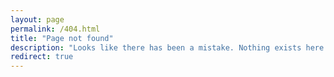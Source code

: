 ```yaml
---
layout: page
permalink: /404.html
title: "Page not found"
description: "Looks like there has been a mistake. Nothing exists here."
redirect: true
---
```


<script>
document.addEventListener("DOMContentLoaded", () => {
  const path = window.location.pathname.slice(1); // remove leading "/"
  fetch("./urlshortener.json")
    .then(res => res.json())
    .then(map => {
      if (map[path]) {
        window.location.href = map[path];
      } else {
        document.getElementById("notfound").style.display = "block";
      }
    })
    .catch(() => {
      document.getElementById("notfound").innerHTML = "You will be redirected to the main page within 3 seconds.<br>
		If not redirected, please go back to the <a href="{{ site.baseurl | prepend: site.url }}">home page</a>";
      document.getElementById("notfound").style.display = "block";
    });
});
</script>